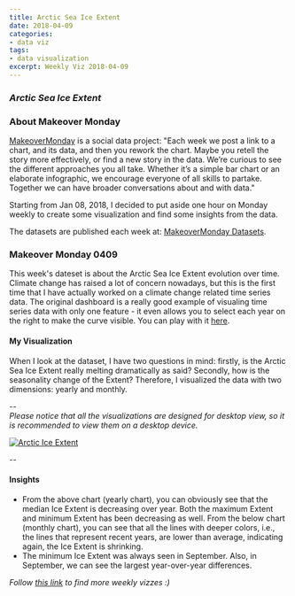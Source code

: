 ```yaml
---
title: Arctic Sea Ice Extent
date: 2018-04-09
categories:
- data viz
tags:
- data visualization
excerpt: Weekly Viz 2018-04-09
---
```


### *Arctic Sea Ice Extent*


### About Makeover Monday

[MakeoverMonday](http://www.makeovermonday.co.uk/) is a social data project:
"Each week we post a link to a chart, and its data, and then you rework the chart.
Maybe you retell the story more effectively, or find a new story in the data.
We’re curious to see the different approaches you all take. Whether it’s a simple bar chart or an elaborate infographic, we encourage everyone of all skills to partake.
Together we can have broader conversations about and with data."

Starting from Jan 08, 2018, I decided to put aside one hour on Monday weekly to create some visualization and find some insights from the data.

The datasets are published each week at: [MakeoverMonday Datasets](http://www.makeovermonday.co.uk/data/).

### Makeover Monday 0409

This week's dateset is about the Arctic Sea Ice Extent evolution over time. Climate change has raised a lot of concern nowadays, but this is the first time that I have actually worked on a climate change related time series data.
The original dashboard is a really good example of visualing time series data with only one feature - it even allows you to select each year on the right to make the curve visible. You can play with it [here](https://nsidc.org/arcticseaicenews/charctic-interactive-sea-ice-graph/).

#### My Visualization

When I look at the dataset, I have two questions in mind: firstly, is the Arctic Sea Ice Extent really melting dramatically as said? Secondly, how is the seasonality change of the Extent?
Therefore, I visualized the data with two dimensions: yearly and monthly.  

--  
*Please notice that all the visualizations are designed for desktop view, so it is recommended to view them on a desktop device.*  

<div class='tableauPlaceholder' id='viz1523324955573' style='position: relative'>
<noscript><a href='#'>
  <img alt='Arctic Ice Extent ' src='https:&#47;&#47;public.tableau.com&#47;static&#47;images&#47;Ma&#47;MakeOverMonday0409&#47;ArcticIceExtent&#47;1_rss.png' style='border: none' />
</a></noscript>
<object class='tableauViz'  style='display:none;'>
  <param name='host_url' value='https%3A%2F%2Fpublic.tableau.com%2F' />
  <param name='embed_code_version' value='3' />
  <param name='site_root' value='' />
  <param name='name' value='MakeOverMonday0409&#47;ArcticIceExtent' />
  <param name='tabs' value='no' />
  <param name='toolbar' value='yes' />
  <param name='static_image' value='https:&#47;&#47;public.tableau.com&#47;static&#47;images&#47;Ma&#47;MakeOverMonday0409&#47;ArcticIceExtent&#47;1.png' />
  <param name='animate_transition' value='yes' />
  <param name='display_static_image' value='yes' />
  <param name='display_spinner' value='yes' />
  <param name='display_overlay' value='yes' />
  <param name='display_count' value='yes' />
  <param name='filter' value='publish=yes' />
</object></div>                
<script type='text/javascript'>      
  var divElement = document.getElementById('viz1523324955573');     
  var vizElement = divElement.getElementsByTagName('object')[0];     
  vizElement.style.width='800px';vizElement.style.height='827px';        
  var scriptElement = document.createElement('script');                 
  scriptElement.src = 'https://public.tableau.com/javascripts/api/viz_v1.js';         
  vizElement.parentNode.insertBefore(scriptElement, vizElement);              
</script>  

--  

#### Insights
* From the above chart (yearly chart), you can obviously see that the median Ice Extent is decreasing over year. Both the maximum Extent and minimum Extent has been decreasing as well. From the below chart (monthly chart), you can see that all the lines with deeper colors, i.e., the lines that represent recent years, are lower than average, indicating again, the Ice Extent is shrinking.  
* The minimum Ice Extent was always seen in September. Also, in September, we can see the largest year-over-year differences.  


*Follow [this link](https://yudong-94.github.io/personal-website/project/MakeOverMonday2018/) to find more weekly vizzes :)*